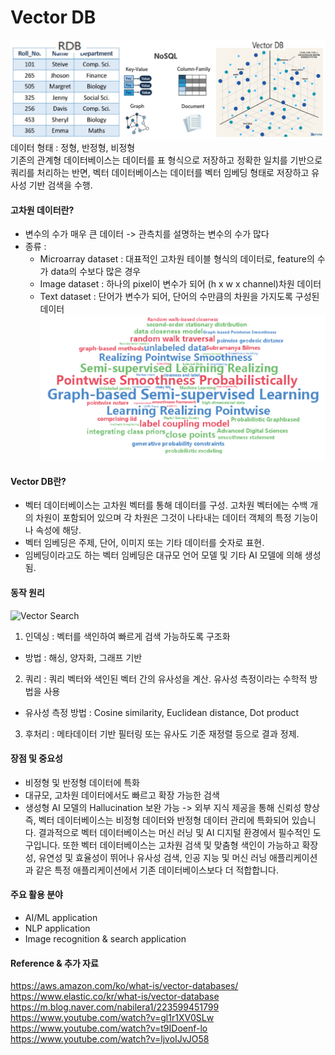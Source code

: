 # Vector DB

![DB Types](./resource/db_types.png)
데이터 형태 : 정형, 반정형, 비정형  
기존의 관계형 데이터베이스는 데이터를 표 형식으로 저장하고 정확한 일치를 기반으로 쿼리를 처리하는 반면, 벡터 데이터베이스는 데이터를 벡터 임베딩 형태로 저장하고 유사성 기반 검색을 수행.

  
#### 고차원 데이터란?
- 변수의 수가 매우 큰 데이터 -> 관측치를 설명하는 변수의 수가 많다
- 종류 : 
  - Microarray dataset : 대표적인 고차원 테이블 형식의 데이터로, feature의 수가 data의 수보다 많은 경우
  - Image dataset : 하나의 pixel이 변수가 되어 (h x w x channel)차원 데이터
  - Text dataset : 단어가 변수가 되어, 단어의 수만큼의 차원을 가지도록 구성된 데이터
![Text Dataset 시각화](./resource/text_dataset.png)
  
  
#### Vector DB란?
- 벡터 데이터베이스는 고차원 벡터를 통해 데이터를 구성. 고차원 벡터에는 수백 개의 차원이 포함되어 있으며 각 차원은 그것이 나타내는 데이터 객체의 특정 기능이나 속성에 해당.
- 벡터 임베딩은 주제, 단어, 이미지 또는 기타 데이터를 숫자로 표현. 
- 임베딩이라고도 하는 벡터 임베딩은 대규모 언어 모델 및 기타 AI 모델에 의해 생성됨.

  
#### 동작 원리
![Vector Search](./resource/vector_search.png)
1. 인덱싱 : 벡터를 색인하여 빠르게 검색 가능하도록 구조화
 - 방법 : 해싱, 양자화, 그래프 기반
2. 쿼리 : 쿼리 벡터와 색인된 벡터 간의 유사성을 계산. 유사성 측정이라는 수학적 방법을 사용
 - 유사성 측정 방법 : Cosine similarity, Euclidean distance, Dot product
3. 후처리 : 메타데이터 기반 필터링 또는 유사도 기준 재정렬 등으로 결과 정제.

  
#### 장점 및 중요성
- 비정형 및 반정형 데이터에 특화
- 대규모, 고차원 데이터에서도 빠르고 확장 가능한 검색
- 생성형 AI 모델의 Hallucination 보완 가능 -> 외부 지식 제공을 통해 신뢰성 향상
즉, 벡터 데이터베이스는 비정형 데이터와 반정형 데이터 관리에 특화되어 있습니다. 결과적으로 벡터 데이터베이스는 머신 러닝 및 AI 디지털 환경에서 필수적인 도구입니다.
또한 벡터 데이터베이스는 고차원 검색 및 맞춤형 색인이 가능하고 확장성, 유연성 및 효율성이 뛰어나 유사성 검색, 인공 지능 및 머신 러닝 애플리케이션과 같은 특정 애플리케이션에서 기존 데이터베이스보다 더 적합합니다.

#### 주요 활용 분야
- AI/ML application
- NLP application
- Image recognition & search application



#### Reference & 추가 자료
https://aws.amazon.com/ko/what-is/vector-databases/  
https://www.elastic.co/kr/what-is/vector-database  
https://m.blog.naver.com/nabilera1/223599451799  
https://www.youtube.com/watch?v=gl1r1XV0SLw  
https://www.youtube.com/watch?v=t9IDoenf-lo  
https://www.youtube.com/watch?v=ljvoIJvJO58  
